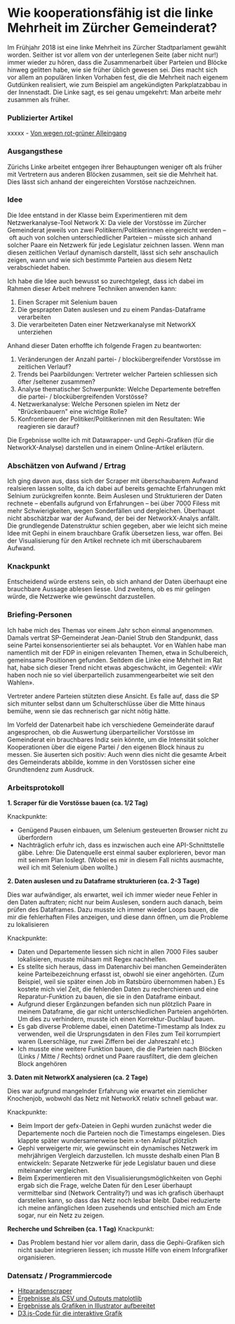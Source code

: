 # Wie kooperationsfähig ist die linke Mehrheit im Zürcher Gemeinderat?

Im Frühjahr 2018 ist eine linke Mehrheit ins Zürcher Stadtparlament gewählt worden. Seither ist vor allem von der unterlegenen Seite (aber nicht nur!) immer wieder zu hören, dass die Zusammenarbeit über Parteien und Blöcke hinweg gelitten habe, wie sie früher üblich gewesen sei. Dies macht sich vor allem an populären linken Vorhaben fest, die die Mehrheit nach eigenem Gutdünken realisiert, wie zum Beispiel am angekündigten Parkplatzabbau in der Innenstadt. Die Linke sagt, es sei genau umgekehrt: Man arbeite mehr zusammen als früher. 

### Publizierter Artikel
xxxxx - [Von wegen rot-grüner Alleingang](http://www.tagesanzeiger.ch/zuerich/region/von-wegen-rotgruener-alleingang/story/20271652)

### Ausgangsthese

Zürichs Linke arbeitet entgegen ihrer Behauptungen weniger oft als früher mit Vertretern aus anderen Blöcken zusammen, seit sie die Mehrheit hat. Dies lässt sich anhand der eingereichten Vorstöse nachzeichnen.

### Idee

Die Idee entstand in der Klasse beim Experimentieren mit dem Netzwerkanalyse-Tool Network X: Da viele der Vorstösse im Zürcher Gemeinderat jeweils von zwei Politikern/Politikerinnen eingereicht werden – oft auch von solchen unterschiedlicher Parteien – müsste sich anhand solcher Paare ein Netzwerk für jede Legislatur zeichnen lassen. Wenn man diesen zeitlichen Verlauf dynamisch darstellt, lässt sich sehr anschaulich zeigen, wann und wie sich bestimmte Parteien aus diesem Netz verabschiedet haben. 

Ich habe die Idee auch bewusst so zurechtgelegt, dass ich dabei im Rahmen dieser Arbeit mehrere Techniken anwenden kann:
1. Einen Scraper mit Selenium bauen
2. Die gesprapten Daten auslesen und zu einem Pandas-Dataframe verarbeiten
3. Die verarbeiteten Daten einer Netzwerkanalyse mit NetworkX unterziehen

Anhand dieser Daten erhoffte ich  folgende Fragen zu beantworten:
1. Veränderungen der Anzahl partei- / blockübergreifender Vorstösse im zeitlichen Verlauf?
2. Trends bei Paarbildungen: Vertreter welcher Parteien schliessen sich öfter /seltener zusammen?
3. Analyse thematischer Schwerpunkte: Welche Departemente betreffen die partei- / blockübergreifenden Vorstösse?
4. Netzwerkanalyse: Welche Personen spielen im Netz der "Brückenbauern" eine wichtige Rolle?
5. Konfrontieren der Politiker/Politikerinnen mit den Resultaten: Wie reagieren sie darauf?

Die Ergebnisse wollte ich mit Datawrapper- und Gephi-Grafiken (für die NetworkX-Analyse) darstellen und in einem Online-Artikel erläutern. 

### Abschätzen von Aufwand / Ertrag

Ich ging davon aus, dass sich der Scraper mit überschaubarem Aufwand realsieren lassen sollte, da ich dabei auf bereits gemachte Erfahrungen mkt Selnium zurückgreifen konnte. Beim Auslesen und Strukturieren der Daten rechnete – ebenfalls aufgrund von Erfahrungen – bei über 7000 Filess mit mehr Schwierigkeiten, wegen Sonderfällen und dergleichen. Überhaupt nicht abschätzbar war der Aufwand, der bei der NetworkX-Analys anfällt. Die grundlegende Datenstruktur schien gegeben, aber wie leicht sich meine Idee mit Gephi in einem brauchbare Grafik übersetzen liess, war offen. Bei der Visualisierung für den Artikel rechnete ich mit überschaubarem Aufwand.

### Knackpunkt

Entscheidend würde erstens sein, ob sich anhand der Daten überhaupt eine brauchbare Aussage ablesen liesse. Und zweitens, ob es mir gelingen würde, die Netzwerke wie gewünscht darzustellen.

### Briefing-Personen

Ich habe mich des Themas vor einem Jahr schon einmal angenommen. Damals vertrat SP-Gemeinderat Jean-Daniel Strub den Standpunkt, dass seine Partei konsensorientierter sei als behauptet. Vor en Wahlen habe man namentlich mit der FDP in einigen relevanten Themen, etwa in Schulbereich, gemeinsame Positionen gefunden. Seitdem die Linke eine Mehrheit im Rat hat, habe sich dieser Trend nicht etwas abgeschwächt, im Gegenteil: «Wir haben noch nie so viel überparteilich zusammengearbeitet wie seit den Wahlen».

Vertreter andere Parteien stützten diese Ansicht.  Es falle  auf, dass die SP sich mitunter selbst dann um Schulterschlüsse über die Mitte hinaus bemühe, wenn sie das rechnerisch gar nicht nötig hätte. 

Im Vorfeld der Datenarbeit habe ich verschiedene Gemeinderäte darauf angesprochen, ob die Auswertung überparteilicher Vorstösse im Gemeinderat ein brauchbares Indiz sein könnte, um die Intensität solcher Kooperationen über die eigene Partei / den eigenen Block hinaus zu messen. Sie äuserten sich positiv: Auch wenn dies nicht die gesamte Arbeit des Gemeinderats abbilde, komme in den Vorstössen sicher eine Grundtendenz zum Ausdruck.


### Arbeitsprotokoll

**1. Scraper für die Vorstösse bauen (ca. 1/2 Tag)**

Knackpunkte: 
- Genügend Pausen einbauen, um Selenium gesteuerten Browser nicht zu überfordern
- Nachträglich erfuhr ich, dass es inzwischen auch eine API-Schnittstelle gäbe. Lehre: Die Datenquelle erst einmal sauber explorieren, bevor man mit seinem Plan loslegt. (Wobei es mir in diesem Fall nichts ausmachte, weil ich mit Selenium üben wollte.)

**2. Daten auslesen und zu Dataframe strukturieren (ca. 2-3 Tage)**

Dies war aufwändiger, als erwartet, weil ich immer wieder neue Fehler in den Daten auftraten; nicht nur beim Auslesen, sondern auch danach, beim prüfen des Dataframes. Dazu musste ich immer wieder Loops bauen, die mir die fehlerhaften Files anzeigen, und diese dann öffnen, um die Probleme zu lokalisieren

Knackpunkte:
- Daten und Departemente liessen sich nicht in allen 7000 Files sauber lokalisieren, musste mühsam mit Regex nachhelfen.
- Es stellte sich heraus, dass im Datenarchiv bei manchen Gemeinderäten keine Parteibezeichnung erfasst ist, obwohl sie einer angehörten. (Zum Beispiel, weil sie später einen Job im Ratsbüro übernommen haben.) Es kostete mich viel Zeit, die fehlenden Daten zu recherchieren und eine Reparatur-Funktion zu bauen, die sie in den Dataframe einbaut.
- Aufgrund dieser Ergänzungen befanden sich nun plötzlich Paare in meinem Dataframe, die gar nicht unterschiedlichen Parteien angehörten. Um dies zu verhindern, musste ich einen Korrektur-Duchlauf bauen.
- Es gab diverse Probleme dabei, einen Datetime-Timestamp als Index zu verwenden, weil die Ursprungsdaten in den Files zum Teil korrumpiert waren (Leerschläge, nur zwei Ziffern bei der Jahreszahl etc.)
- Ich musste eine weitere Funktion bauen, die die Parteien nach Blöcken (Links / Mitte / Rechts) ordnet und Paare rausfiltert, die dem gleichen Block angehören

**3. Daten mit NetworkX analysieren (ca. 2 Tage)**

Dies war aufgrund mangelnder Erfahrung wie erwartet ein ziemlicher Knochenjob, wobwohl das Netz mit NetworkX relativ schnell gebaut war.

Knackpunkte:
- Beim Import der gefx-Dateien in Gephi wurden zunächst weder die Departemente noch die Parteien noch die Timestamps eingelesen. Dies klappte später wundersamerweise beim x-ten Anlauf plötzlich
- Gephi verweigerte mir, wie gewünscht ein dynamisches Netzwerk im mehrjährigen Vergleich darzustellen. Ich musste deshalb einen Plan B entwickeln: Separate Netzwerke für jede Legislatur bauen und diese miteinander vergleichen.
- Beim Experimentieren mit den Visualisierungsmöglichkeiten von Gephi ergab sich die Frage, welche Daten für den Leser überhaupt vermittelbar sind (Network Centrality?) und was ich grafisch überhaupt darstellen kann, so dass das Netz noch lesbar bleibt. Dabei reduzierte ich meine anfänglichen Ideen zusehends und entschied mich am Ende sogar, nur ein Netz zu zeigen.

**Recherche und Schreiben (ca. 1 Tag)**
Knackpunkt:
- Das Problem bestand hier vor allem darin, dass die Gephi-Grafiken sich nicht sauber integrieren liessen; ich musste Hilfe von einem Inforgrafiker organisieren. 


### Datensatz / Programmiercode
- [Hitparadenscraper](https://github.com/leasennch/hitparade/blob/master/Hitparade_Scraper.ipynb)
- [Ergebnisse als CSV und Outputs matplotlib](https://github.com/leasennch/hitparade/tree/master/python_outputs)
- [Ergebnisse als Grafiken in Illustrator aufbereitet](https://github.com/leasennch/hitparade/tree/master/finished_graphics)
- [D3.js-Code für die interaktive Grafik](https://github.com/leasennch/hitparade/tree/master/interactive)

